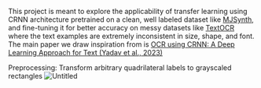 This project is meant to explore the applicability of transfer learning using CRNN architecture pretrained on a clean, well labeled dataset like [MJSynth](https://www.robots.ox.ac.uk/~vgg/data/text/), and fine-tuning it for better accuracy on messy datasets like [TextOCR](https://textvqa.org/textocr/) where the text examples are extremely inconsistent in size, shape, and font. The main paper we draw inspiration from is [OCR using CRNN: A Deep Learning Approach for Text (Yadav et al., 2023)](https://ieeexplore.ieee.org/document/10170436)

Preprocessing: Transform arbitrary quadrilateral labels to grayscaled rectangles
![Untitled](https://github.com/lkevint/OCR_CRNN/assets/68560628/a419b029-c6a8-45b5-a764-335d0c04743e)
